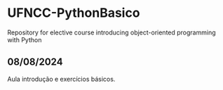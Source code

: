 # UFNCC-PythonBasico
Repository for elective course introducing object-oriented programming with Python
## 08/08/2024
Aula introdução e exercícios básicos.
